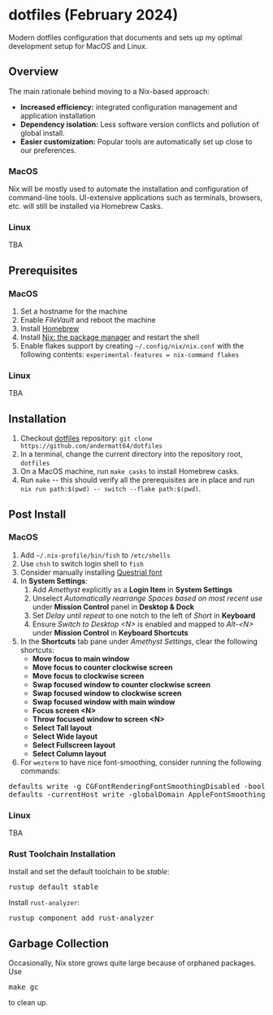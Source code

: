 # dotfiles (February 2024)
Modern dotfiles configuration that documents and sets up my optimal development setup for MacOS and Linux.

## Overview
The main rationale behind moving to a Nix-based approach:
* **Increased efficiency:** integrated configuration management and application installation
* **Dependency isolation:** Less software version conflicts and pollution of global install.
* **Easier customization:** Popular tools are automatically set up close to our preferences.

### MacOS
Nix will be mostly used to automate the installation and configuration of command-line tools. UI-extensive applications such as terminals, browsers, etc. will still be installed via Homebrew Casks. 

### Linux
TBA
 
## Prerequisites
### MacOS
1. Set a hostname for the machine
2. Enable *FileVault* and reboot the machine
3. Install [Homebrew](https://brew.sh)
4. Install [Nix: the package manager](https://nixos.org/download#nix-install-macos) and restart the shell
5. Enable flakes support by creating `~/.config/nix/nix.conf` with the following contents: `experimental-features = nix-command flakes`

### Linux
TBA

## Installation
1. Checkout [dotfiles](https://github.com/andermatt64/dotfiles) repository: `git clone https://github.com/andermatt64/dotfiles`
2. In a terminal, change the current directory into the repository root, `dotfiles`
3. On a MacOS machine, run `make casks` to install Homebrew casks.
4. Run `make` -- this should verify all the prerequisites are in place and run `nix run path:$(pwd) -- switch --flake path:$(pwd)`. 

## Post Install
### MacOS
1. Add `~/.nix-profile/bin/fish` to `/etc/shells`
2. Use `chsh` to switch login shell to `fish`
3. Consider manually installing [Questrial font](https://fonts.google.com/specimen/Questrial)
4. In **System Settings**:
    1. Add *Amethyst* explicitly as a **Login Item** in **System Settings**
    2. Unselect *Automatically rearrange Spaces based on most recent use* under **Mission Control** panel in **Desktop & Dock**
    3. Set *Delay until repeat* to one notch to the left of *Short* in **Keyboard**
    4. Ensure *Switch to Desktop &lt;N&gt;* is enabled and mapped to *Alt-&lt;N&gt;* under **Mission Control** in **Keyboard Shortcuts** 
5. In the **Shortcuts** tab pane under *Amethyst Settings*, clear the following shortcuts:
    * **Move focus to main window**
    * **Move focus to counter clockwise screen**
    * **Move focus to clockwise screen**
    * **Swap focused window to counter clockwise screen**
    * **Swap focused window to clockwise screen**
    * **Swap focused window with main window**
    * **Focus screen &lt;N&gt;**
    * **Throw focused window to screen &lt;N&gt;**
    * **Select Tall layout**
    * **Select Wide layout**
    * **Select Fullscreen layout**
    * **Select Column layout**
6. For `wezterm` to have nice font-smoothing, consider running the following commands:
<pre>
defaults write -g CGFontRenderingFontSmoothingDisabled -bool NO
defaults -currentHost write -globalDomain AppleFontSmoothing -int 2
</pre>

### Linux
TBA

### Rust Toolchain Installation
Install and set the default toolchain to be *stable*:
<pre>
rustup default stable
</pre>

Install `rust-analyzer`:
<pre>
rustup component add rust-analyzer
</pre>

## Garbage Collection
Occasionally, Nix store grows quite large because of orphaned packages. Use
<pre>
make gc
</pre>
to clean up.
